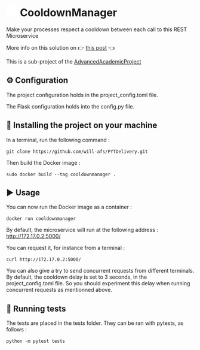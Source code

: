 # <img src="https://github.com/will-afs/AdvancedAcademicProject/blob/main/doc/CooldownManager.png" width="30"> CooldownManager
Make your processes respect a cooldown between each call to this REST Microservice

More info on this solution on 👉 [this post](https://www.linkedin.com/feed/update/urn:li:activity:6893219171723816960/) 👈

This is a sub-project of the [AdvancedAcademicProject](https://github.com/will-afs/AdvancedAcademicProject/)

⚙️ Configuration
-----------------
The project configuration holds in the project_config.toml file.

The Flask configuration holds into the config.py file.

🔽 Installing the project on your machine
------------------------------------------
In a terminal, run the following command :

    git clone https://github.com/will-afs/PYTDelivery.git

Then build the Docker image :

    sudo docker build --tag cooldownmanager .

▶️ Usage
---------
You can now run the Docker image as a container :

    docker run cooldownmanager

By default, the microservice will run at the following address : http://172.17.0.2:5000/

You can request it, for instance from a terminal :

    curl http://172.17.0.2:5000/

You can also give a try to send concurrent requests from different terminals.
By default, the cooldown delay is set to 3 seconds, in the project_config.toml file.
So you should experiment this delay when running concurrent requests as mentionned above.

🧪 Running tests
-----------------
The tests are placed in the tests folder. They can be ran with pytests, as follows :

    python -m pytest tests
